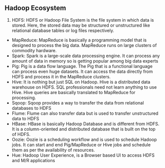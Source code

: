 

## Hadoop Ecosystem

1. HDFS: HDFS or Hadoop File System is the file system in which data is stored. Here, the stored data may be structured or unstructured like relational database tables or log files respectively.
- MapReduce: MapReduce is basically a programming model that is designed to process the big data. MapReduce runs on large clusters of commodity hardware.
- Spark: Spark is a large-scale data processing engine. It can process any amount of data in memory so is getting popular among big data experts
- Pig: Pig is a data flow language. The Pig that is a functional language can process even huge datasets. It can access the data directly from HDFS and process it in the MapReduce clusters.
- Hive: It is nothing but just SQL on Hadoop. Hive is a distributed data warehouse on HDFS. SQL professionals need not learn anything to use Hive. Hive queries are basically translated to MapReduce for processing.
- Sqoop: Sqoop provides a way to transfer the data from relational databases to HDFS
- Flume: Flume can also transfer data but is used to transfer unstructured data to HDFS
- HBase: HBase is basically Hadoop Database and is different from HDFS. It is a column-oriented and distributed database that is built on the top of HDFS.
- Oozie: Oozie is a scheduling workflow and is used to schedule Hadoop jobs. It can start and end Pig/MapReduce or Hive jobs and schedule them as per the availability of resources.
- Hue: Hadoop User Experience, is a Browser based UI to access HDFS and M/R applications

